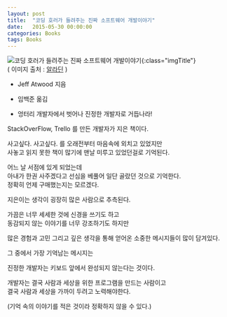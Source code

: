 ```yaml
---
layout: post
title:  "코딩 호러가 들려주는 진짜 소프트웨어 개발이야기"
date:   2015-05-30 00:00:00 
categories: Books
tags: Books
---
```


![코딩 호러가 들려주는 진짜 소프트웨어 개발이야기](http://image.aladin.co.kr/product/3334/44/cover/8998139367_1.jpg){:class="imgTitle"}  
( 이미지 출처 : [알라딘](http://www.aladin.co.kr/shop/wproduct.aspx?ItemId=33344454) )  

  * Jeff Atwood 지음
  * 임백준 옮김

  * 엉터리 개발자에서 벗어나 진정한 개발자로 거듭나라!

StackOverFlow, Trello 를 만든 개발자가 지은 책이다.

사고싶다. 사고싶다. 를 오래전부터 마음속에 외치고 있었지만  
사놓고 읽지 못한 책이 많기에 맨날 미루고 있었던걸로 기억된다.

어느 날 서점에 있게 되었는데   
아내가 한권 사주겠다고 선심을 베풀어 일단 골랐던 것으로 기억한다.  
정확히 언제 구매했는지는 모르겠다. 

<!--more-->

지은이는 생각이 굉장히 많은 사람으로 추측된다.

가끔은 너무 세세한 것에 신경을 쓰기도 하고   
동감되지 않는 이야기를 너무 강조하기도 하지만

많은 경험과 고민 그리고 깊은 생각을 통해 얻어온 소중한 메시지들이 많이 담겨있다.

그 중에서 가장 기억남는 메시지는 

진정한 개발자는 키보드 앞에서 완성되지 않는다는 것이다. 

개발자는 결국 사람과 세상을 위한 프로그램을 만드는 사람이고  
결국 사람과 세상을 가까이 두려고 노력해야한다.

(기억 속의 이야기를 적은 것이라 정확하지 않을 수 있다.)



